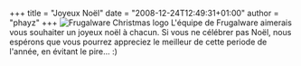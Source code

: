 +++
title = "Joyeux Noël"
date = "2008-12-24T12:49:31+01:00"
author = "phayz"
+++
![Frugalware Christmas logo](images/data/logo-christmas.png)
 L'équipe de Frugalware aimerais vous souhaiter un joyeux noël à chacun. Si vous ne célébrer pas Noël, nous espérons que vous pourrez appreciez le meilleur de cette periode de l'année, en évitant le pire... :)